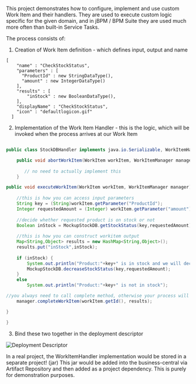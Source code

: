 This project demonstrates how to configure, implement and use custom Work Item and their handlers.
They are used to execute custom logic specific for the given domain, and in jBPM / BPM Suite they are used much
more often than built-in Service Tasks.

The process consists of:
1. Creation of Work Item definition - which defines input, output and name

```
[
    "name" : "CheckStockStatus",
    "parameters" : [
      "ProductId" : new StringDataType(),
      "amount" : new IntegerDataType()
    ],
    "results" : [
        "inStock" : new BooleanDataType(),
    ],
    "displayName" : "CheckStockStatus",
    "icon" : "defaultlogicon.gif"
  ]
 ```
2. Implementation of the Work Item Handler - this is the logic, which will be invoked when the process arrives at our Work Item

```java

public class StockDBHandler implements java.io.Serializable, WorkItemHandler {

    public void	abortWorkItem(WorkItem workItem, WorkItemManager manager) {
       
       // no need to actually implement this
    }

public void	executeWorkItem(WorkItem workItem, WorkItemManager manager) {
    
    //this is how you can access input parameters
    String key = (String)workItem.getParameter("ProductId");
    Integer requestedAmount = (Integer) workItem.getParameter("amount");
    
    //decide whether requested product is on stock or not
    Boolean inStock = MockupStockDB.getStockStatus(key,requestedAmount);
        
    //this is how you can construct workitem output
    Map<String,Object> results = new HashMap<String,Object>();
    results.put("inStock",inStock);
    
    if (inStock) {
        System.out.println("Product:"+key+" is in stock and we will decrease the stock amount");
        MockupStockDB.decreaseStockStatus(key,requestedAmount);
    }
    else
        System.out.println("Product:"+key+" is not in stock");

//you always need to call complete method, otherwise your process will not proceed!
    manager.completeWorkItem(workItem.getId(), results);

}

}

```
3. Bind these two together in the deployment descriptor

![Deployment Descriptor](https://ctrlv.cz/shots/2017/04/09/GhUO.png)

In a real project, the WorkItemHandler implementation would be stored in a separate project! (jar) 
This jar would be added into the business-central via Artifact Repository and then added as a project dependency.
This is purely for demonstration purposes.